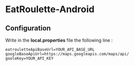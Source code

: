 # EatRoulette-Android



## Configuration

Write in the **local.properties** file the following line :

```properties
eatrouletteApiBaseUrl=YOUR_API_BASE_URL
googleBaseApiUrl=https://maps.googleapis.com/maps/api/
gooleKey=YOUR_API_KEY
```


